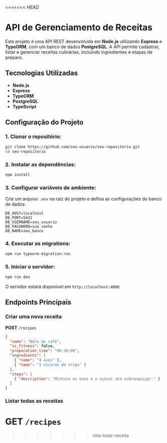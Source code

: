<<<<<<< HEAD
# API de Gerenciamento de Receitas

Este projeto é uma API REST desenvolvida em **Node.js** utilizando **Express** e **TypeORM**, com um banco de dados **PostgreSQL**. A API permite cadastrar, listar e gerenciar receitas culinárias, incluindo ingredientes e etapas de preparo.

## Tecnologias Utilizadas

- **Node.js**
- **Express**
- **TypeORM**
- **PostgreSQL**
- **TypeScript**

## Configuração do Projeto

### 1. Clonar o repositório:

```sh
git clone https://github.com/seu-usuario/seu-repositorio.git
cd seu-repositorio
```

### 2. Instalar as dependências:

```sh
npm install
```

### 3. Configurar variáveis de ambiente:

Crie um arquivo `.env` na raiz do projeto e defina as configurações do banco de dados:

```env
DB_HOST=localhost
DB_PORT=5432
DB_USERNAME=seu_usuario
DB_PASSWORD=sua_senha
DB_NAME=seu_banco
```

### 4. Executar as migrations:

```sh
npm run typeorm migration:run
```

### 5. Iniciar o servidor:

```sh
npm run dev
```

O servidor estará disponível em `http://localhost:4000`.

## Endpoints Principais

### Criar uma nova receita
**POST** `/recipes`
```json
{
  "name": "Bolo de café",
  "is_fitness": false,
  "preparation_time": "00:10:00",
  "ingredients": [
    { "name": "4 ovos" },
    { "name": "3 xícaras de trigo" }
  ],
  "steps": [
    { "description": "Misture os ovos e o açúcar até esbranquiçar." }
  ]
}
```

### Listar todas as receitas
**GET** `/recipes`
=======

>>>>>>> rota-listar-receita
